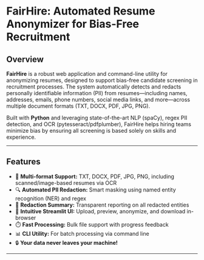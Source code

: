 # FairHire: Automated Resume Anonymizer for Bias-Free Recruitment


## Overview

**FairHire** is a robust web application and command-line utility for anonymizing resumes, designed to support bias-free candidate screening in recruitment processes. The system automatically detects and redacts personally identifiable information (PII) from resumes—including names, addresses, emails, phone numbers, social media links, and more—across multiple document formats (TXT, DOCX, PDF, JPG, PNG).

Built with **Python** and leveraging state-of-the-art NLP (spaCy), regex PII detection, and OCR (pytesseract/pdfplumber), FairHire helps hiring teams minimize bias by ensuring all screening is based solely on skills and experience.

---

## Features

- 🚀 **Multi-format Support:** TXT, DOCX, PDF, JPG, PNG, including scanned/image-based resumes via OCR
- 🔍 **Automated PII Redaction:** Smart masking using named entity recognition (NER) and regex
- 📝 **Redaction Summary:** Transparent reporting on all redacted entities
- 🎨 **Intuitive Streamlit UI:** Upload, preview, anonymize, and download in-browser
- ⏱️ **Fast Processing:** Bulk file support with progress feedback
- 📊 **CLI Utility:** For batch processing via command line
- 🔒 **Your data never leaves your machine!**

---




